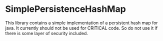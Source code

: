 SimplePersistenceHashMap
========================
This library contains a simple implementation of a persistent hash map for java.
It currently should not be used for CRITICAL code. So do not use it if there is
some layer of security included.

